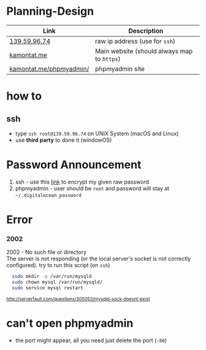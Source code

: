 # Planning-Design

|Link|Description|
|----|-----------|
| [139.59.96.74](https://139.59.96.74) |raw ip address (use for `ssh`) |
| [kamontat.me](https://kamontat.me) | Main website (should always map to `https`) |
| [kamontat.me/phpmyadmin/](https://kamontat.me/phpmyadmin/) | phpmyadmin site |

# how to

## ssh
- type `ssh root@139.59.96.74` on UNIX System (macOS and Linux) 
- use **third party** to done it (windowOS)

# Password Announcement
1. ssh - use this [link](http://www.md5online.org/md5-encrypt.html) to encrypt my given raw password
2. phpmyadmin - user should be `root` and password will stay at `~/.digitalocean_password`

# Error
### 2002
2002 - No such file or directory<br />The server is not responding (or the local server's socket is not correctly configured).
try to run this script (on `ssh`)
```Bash
  sudo mkdir -p /var/run/mysqld
  sudo chown mysql /var/run/mysqld/
  sudo service mysql restart
```
<small>http://serverfault.com/questions/305053/mysqld-sock-doesnt-exist</small>

# can't open phpmyadmin
- the port might appear, all you need just delete the port (`:80`)
